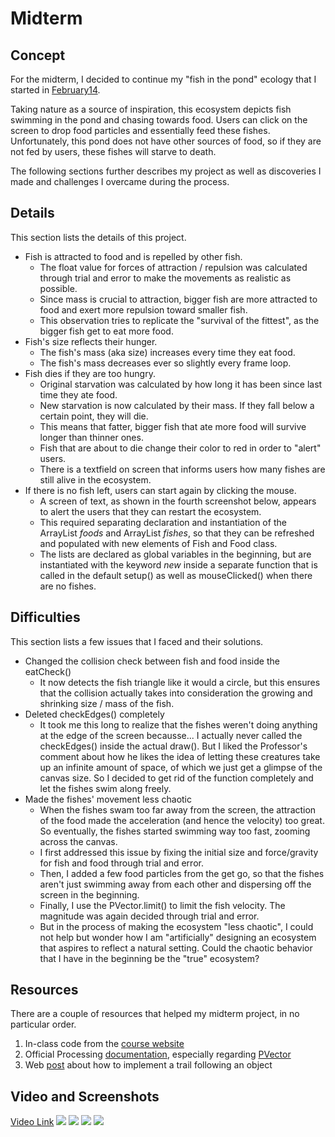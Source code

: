 # Midterm
## Concept
For the midterm, I decided to continue my "fish in the pond" ecology that I started in [February14](/February14).

Taking nature as a source of inspiration, this ecosystem depicts fish swimming in the pond and chasing towards food. Users can click on the screen to drop food particles and essentially feed these fishes. Unfortunately, this pond does not have other sources of food, so if they are not fed by users, these fishes will starve to death.

The following sections further describes my project as well as discoveries I made and challenges I overcame during the process.

## Details
This section lists the details of this project.

- Fish is attracted to food and is repelled by other fish.
    - The float value for forces of attraction / repulsion was calculated through trial and error to make the movements as realistic as possible.
    - Since mass is crucial to attraction, bigger fish are more attracted to food and exert more repulsion toward smaller fish.
    - This observation tries to replicate the "survival of the fittest", as the bigger fish get to eat more food.
- Fish's size reflects their hunger.
    - The fish's mass (aka size) increases every time they eat food.
    - The fish's mass decreases ever so slightly every frame loop.
- Fish dies if they are too hungry.
    - Original starvation was calculated by how long it has been since last time they ate food.
    - New starvation is now calculated by their mass. If they fall below a certain point, they will die.
    - This means that fatter, bigger fish that ate more food will survive longer than thinner ones.
    - Fish that are about to die change their color to red in order to "alert" users.
    - There is a textfield on screen that informs users how many fishes are still alive in the ecosystem.
- If there is no fish left, users can start again by clicking the mouse.
    - A screen of text, as shown in the fourth screenshot below, appears to alert the users that they can restart the ecosystem.
    - This required separating declaration and instantiation of the ArrayList _foods_ and ArrayList _fishes_, so that they can be refreshed and populated with new elements of Fish and Food class.
    - The lists are declared as global variables in the beginning, but are instantiated with the keyword _new_ inside a separate function that is called in the default setup() as well as mouseClicked() when there are no fishes.

## Difficulties
This section lists a few issues that I faced and their solutions.

- Changed the collision check between fish and food inside the eatCheck()
    - It now detects the fish triangle like it would a circle, but this ensures that the collision actually takes into consideration the growing and shrinking size / mass of the fish.
- Deleted checkEdges() completely
    - It took me this long to realize that the fishes weren't doing anything at the edge of the screen becausse... I actually never called the checkEdges() inside the actual draw(). But I liked the Professor's comment about how he likes the idea of letting these creatures take up an infinite amount of space, of which we just get a glimpse of the canvas size. So I decided to get rid of the function completely and let the fishes swim along freely.
- Made the fishes' movement less chaotic
    - When the fishes swam too far away from the screen, the attraction of the food made the acceleration (and hence the velocity) too great. So eventually, the fishes started swimming way too fast, zooming across the canvas.
    - I first addressed this issue by fixing the initial size and force/gravity for fish and food through trial and error.
    - Then, I added a few food particles from the get go, so that the fishes aren't just swimming away from each other and dispersing off the screen in the beginning.
    - Finally, I use the PVector.limit() to limit the fish velocity. The magnitude was again decided through trial and error.
    - But in the process of making the ecosystem "less chaotic", I could not help but wonder how I am "artificially" designing an ecosystem that aspires to reflect a natural setting. Could the chaotic behavior that I have in the beginning be the "true" ecosystem?

## Resources
There are a couple of resources that helped my midterm project, in no particular order.
1. In-class code from the [course website](https://github.com/michaelshiloh/robotaPsyche)
2. Official Processing [documentation](https://processing.org/reference), especially regarding [PVector](https://processing.org/reference/PVector.html)
3. Web [post](https://hellocircuits.com/2013/10/08/simple-object-trails-in-processing/) about how to implement a trail following an object

## Video and Screenshots
[Video Link](https://youtu.be/KkOpw0Tz7oQ)
![](/midterm/Screenshot1.png)
![](/midterm/Screenshot2.png)
![](/midterm/Screenshot3.png)
![](/midterm/Screenshot4.png)
